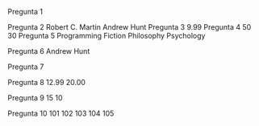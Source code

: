 Pregunta 1
<titles>
  <title>Clean Code</title>
  <title>The Pragmatic Programmer</title>
  <title>1984</title>
  <title>The Art of War</title>
  <title>Thinking, Fast and Slow</title>
</titles>
Pregunta 2
<authors>
  <author>Robert C. Martin</author>
  <author>Andrew Hunt</author>
</authors>
Pregunta 3
<price currency="USD">9.99</price>
Pregunta 4
<book id="103">
  <title>1984</title>
  <stock>50</stock>
</book>
<book id="104">
  <title>The Art of War</title>
  <stock>30</stock>
</book>
Pregunta 5
<genres>
  <genre>Programming</genre>
  <genre>Fiction</genre>
  <genre>Philosophy</genre>
  <genre>Psychology</genre>
</genres>

Pregunta 6
<author>Andrew Hunt</author>

Pregunta 7
<title>The Art of War</title>
Pregunta 8
<books>
  <book id="103">
    <title>1984</title>
    <price currency="USD">12.99</price>
  </book>
  <book id="105">
    <title>Thinking, Fast and Slow</title>
    <price currency="USD">20.00</price>
  </book>
</books>

Pregunta 9
<books>
  <book id="102">
    <title>The Pragmatic Programmer</title>
    <stock>15</stock>
  </book>
  <book id="105">
    <title>Thinking, Fast and Slow</title>
    <stock>10</stock>
  </book>
</books>

Pregunta 10
<ids>
  <id>101</id>
  <id>102</id>
  <id>103</id>
  <id>104</id>
  <id>105</id>
</ids>
